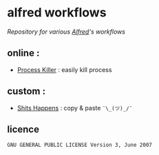 # alfred workflows

*Repository for various [Alfred](https://www.alfredapp.com/)'s workflows*

## online : 

- [Process Killer](https://github.com/ngreenstein/alfred-process-killer) : easily kill process

## custom : 

- [Shits Happens]() : copy & paste `¯\_(ツ)_/¯`

## licence

`GNU GENERAL PUBLIC LICENSE Version 3, June 2007`
